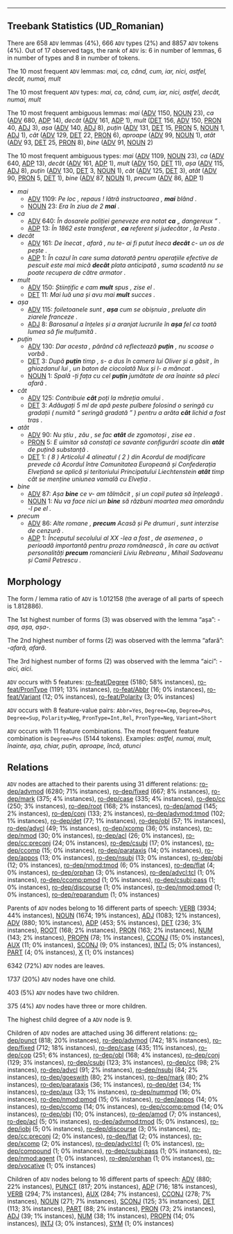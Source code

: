 

--------------------------------------------------------------------------------

## Treebank Statistics (UD_Romanian)

There are 658 `ADV` lemmas (4%), 666 `ADV` types (2%) and 8857 `ADV` tokens (4%).
Out of 17 observed tags, the rank of `ADV` is: 6 in number of lemmas, 6 in number of types and 8 in number of tokens.

The 10 most frequent `ADV` lemmas: <em>mai, ca, când, cum, iar, nici, astfel, decât, numai, mult</em>

The 10 most frequent `ADV` types:  <em>mai, ca, când, cum, iar, nici, astfel, decât, numai, mult</em>

The 10 most frequent ambiguous lemmas: <em>mai</em> ([ADV]() 1150, [NOUN]() 23), <em>ca</em> ([ADV]() 680, [ADP]() 14), <em>decât</em> ([ADV]() 161, [ADP]() 1), <em>mult</em> ([DET]() 156, [ADV]() 150, [PRON]() 40, [ADJ]() 3), <em>așa</em> ([ADV]() 140, [ADJ]() 8), <em>puțin</em> ([ADV]() 131, [DET]() 15, [PRON]() 5, [NOUN]() 1, [ADJ]() 1), <em>cât</em> ([ADV]() 129, [DET]() 22, [PRON]() 6), <em>aproape</em> ([ADV]() 99, [NOUN]() 1), <em>atât</em> ([ADV]() 93, [DET]() 25, [PRON]() 8), <em>bine</em> ([ADV]() 91, [NOUN]() 2)

The 10 most frequent ambiguous types:  <em>mai</em> ([ADV]() 1109, [NOUN]() 23), <em>ca</em> ([ADV]() 640, [ADP]() 13), <em>decât</em> ([ADV]() 161, [ADP]() 1), <em>mult</em> ([ADV]() 150, [DET]() 11), <em>așa</em> ([ADV]() 115, [ADJ]() 8), <em>puțin</em> ([ADV]() 130, [DET]() 3, [NOUN]() 1), <em>cât</em> ([ADV]() 125, [DET]() 3), <em>atât</em> ([ADV]() 90, [PRON]() 5, [DET]() 1), <em>bine</em> ([ADV]() 87, [NOUN]() 1), <em>precum</em> ([ADV]() 86, [ADP]() 1)


* <em>mai</em>
  * [ADV]() 1109: <em>Pe loc , repaus ! lătră instructoarea , <b>mai</b> blând .</em>
  * [NOUN]() 23: <em>Era în ziua de 2 <b>mai</b> .</em>
* <em>ca</em>
  * [ADV]() 640: <em>În dosarele poliției geneveze era notat <b>ca</b> „ dangereux ” .</em>
  * [ADP]() 13: <em>În 1862 este transferat , <b>ca</b> referent și judecător , la Pesta .</em>
* <em>decât</em>
  * [ADV]() 161: <em>De înecat , afară , nu te- ai fi putut îneca <b>decât</b> c- un os de pește .</em>
  * [ADP]() 1: <em>În cazul în care suma datorată pentru operațiile efective de pescuit este mai mică <b>decât</b> plata anticipată , suma scadentă nu se poate recupera de către armator .</em>
* <em>mult</em>
  * [ADV]() 150: <em>Științific e cam <b>mult</b> spus , zise el .</em>
  * [DET]() 11: <em>Mai luă una și avu mai <b>mult</b> succes .</em>
* <em>așa</em>
  * [ADV]() 115: <em>foiletoanele sunt , <b>așa</b> cum se obișnuia , preluate din ziarele franceze .</em>
  * [ADJ]() 8: <em>Barosanul a înțeles și a aranjat lucrurile în <b>așa</b> fel ca toată lumea să fie mulțumită .</em>
* <em>puțin</em>
  * [ADV]() 130: <em>Dar acesta , părând că reflectează <b>puțin</b> , nu scoase o vorbă .</em>
  * [DET]() 3: <em>După <b>puțin</b> timp , s- a dus în camera lui Oliver și a găsit , în ghiozdanul lui , un baton de ciocolată Nux și l- a mâncat .</em>
  * [NOUN]() 1: <em>Spală -ți fața cu cel <b>puțin</b> jumătate de ora înainte să pleci afară .</em>
* <em>cât</em>
  * [ADV]() 125: <em>Contribuie <b>cât</b> poți la măreția omului .</em>
  * [DET]() 3: <em>Adăugați 5 ml de apă peste pulbere folosind o seringă cu gradații ( numită “ seringă gradată ” ) pentru a arăta <b>cât</b> lichid a fost tras .</em>
* <em>atât</em>
  * [ADV]() 90: <em>Nu știu , zău , se fac <b>atât</b> de zgomotoși , zise ea .</em>
  * [PRON]() 5: <em>E uimitor să constați ce savante configurări scoate din <b>atât</b> de puțină substanță .</em>
  * [DET]() 1: <em>( 8 ) Articolul 4 alineatul ( 2 ) din Acordul de modificare prevede că Acordul între Comunitatea Europeană și Confederația Elvețiană se aplică și teritoriului Principatului Liechtenstein <b>atât</b> timp cât se menține uniunea vamală cu Elveția .</em>
* <em>bine</em>
  * [ADV]() 87: <em>Așa <b>bine</b> ce v- am tălmăcit , și un copil putea să înțeleagă .</em>
  * [NOUN]() 1: <em>Nu va face nici un <b>bine</b> să răzbuni moartea mea omorându -l pe el .</em>
* <em>precum</em>
  * [ADV]() 86: <em>Alte romane , <b>precum</b> Acasă și Pe drumuri , sunt interzise de cenzură .</em>
  * [ADP]() 1: <em>Începutul secolului al XX -lea a fost , de asemenea , o perioadă importantă pentru proza românească , în care au activat personalități <b>precum</b> romancierii Liviu Rebreanu , Mihail Sadoveanu și Camil Petrescu .</em>

## Morphology

The form / lemma ratio of `ADV` is 1.012158 (the average of all parts of speech is 1.812886).

The 1st highest number of forms (3) was observed with the lemma “așa”: <em>-așa, așa, așa-</em>.

The 2nd highest number of forms (2) was observed with the lemma “afară”: <em>-afară, afară</em>.

The 3rd highest number of forms (2) was observed with the lemma “aici”: <em>-aici, aici</em>.

`ADV` occurs with 5 features: [ro-feat/Degree]() (5180; 58% instances), [ro-feat/PronType]() (1191; 13% instances), [ro-feat/Abbr]() (16; 0% instances), [ro-feat/Variant]() (12; 0% instances), [ro-feat/Polarity]() (3; 0% instances)

`ADV` occurs with 8 feature-value pairs: `Abbr=Yes`, `Degree=Cmp`, `Degree=Pos`, `Degree=Sup`, `Polarity=Neg`, `PronType=Int,Rel`, `PronType=Neg`, `Variant=Short`

`ADV` occurs with 11 feature combinations.
The most frequent feature combination is `Degree=Pos` (5144 tokens).
Examples: <em>astfel, numai, mult, înainte, așa, chiar, puțin, aproape, încă, atunci</em>


## Relations

`ADV` nodes are attached to their parents using 31 different relations: [ro-dep/advmod]() (6280; 71% instances), [ro-dep/fixed]() (667; 8% instances), [ro-dep/mark]() (375; 4% instances), [ro-dep/case]() (335; 4% instances), [ro-dep/cc]() (250; 3% instances), [ro-dep/root]() (168; 2% instances), [ro-dep/amod]() (145; 2% instances), [ro-dep/conj]() (133; 2% instances), [ro-dep/advmod:tmod]() (102; 1% instances), [ro-dep/det]() (77; 1% instances), [ro-dep/obl]() (57; 1% instances), [ro-dep/advcl]() (49; 1% instances), [ro-dep/xcomp]() (36; 0% instances), [ro-dep/nmod]() (30; 0% instances), [ro-dep/acl]() (26; 0% instances), [ro-dep/cc:preconj]() (24; 0% instances), [ro-dep/csubj]() (17; 0% instances), [ro-dep/ccomp]() (15; 0% instances), [ro-dep/parataxis]() (14; 0% instances), [ro-dep/appos]() (13; 0% instances), [ro-dep/nsubj]() (13; 0% instances), [ro-dep/obj]() (12; 0% instances), [ro-dep/nmod:tmod]() (6; 0% instances), [ro-dep/flat]() (4; 0% instances), [ro-dep/orphan]() (3; 0% instances), [ro-dep/advcl:tcl]() (1; 0% instances), [ro-dep/ccomp:pmod]() (1; 0% instances), [ro-dep/csubj:pass]() (1; 0% instances), [ro-dep/discourse]() (1; 0% instances), [ro-dep/nmod:pmod]() (1; 0% instances), [ro-dep/reparandum]() (1; 0% instances)

Parents of `ADV` nodes belong to 16 different parts of speech: [VERB]() (3934; 44% instances), [NOUN]() (1674; 19% instances), [ADJ]() (1083; 12% instances), [ADV]() (880; 10% instances), [ADP]() (453; 5% instances), [DET]() (236; 3% instances), [ROOT]() (168; 2% instances), [PRON]() (163; 2% instances), [NUM]() (143; 2% instances), [PROPN]() (78; 1% instances), [CCONJ]() (15; 0% instances), [AUX]() (11; 0% instances), [SCONJ]() (9; 0% instances), [INTJ]() (5; 0% instances), [PART]() (4; 0% instances), [X]() (1; 0% instances)

6342 (72%) `ADV` nodes are leaves.

1737 (20%) `ADV` nodes have one child.

403 (5%) `ADV` nodes have two children.

375 (4%) `ADV` nodes have three or more children.

The highest child degree of a `ADV` node is 9.

Children of `ADV` nodes are attached using 36 different relations: [ro-dep/punct]() (818; 20% instances), [ro-dep/advmod]() (742; 18% instances), [ro-dep/fixed]() (712; 18% instances), [ro-dep/case]() (435; 11% instances), [ro-dep/cop]() (251; 6% instances), [ro-dep/obl]() (168; 4% instances), [ro-dep/conj]() (129; 3% instances), [ro-dep/csubj]() (123; 3% instances), [ro-dep/cc]() (98; 2% instances), [ro-dep/advcl]() (91; 2% instances), [ro-dep/nsubj]() (84; 2% instances), [ro-dep/goeswith]() (80; 2% instances), [ro-dep/mark]() (80; 2% instances), [ro-dep/parataxis]() (36; 1% instances), [ro-dep/det]() (34; 1% instances), [ro-dep/aux]() (33; 1% instances), [ro-dep/nummod]() (16; 0% instances), [ro-dep/nmod:pmod]() (15; 0% instances), [ro-dep/appos]() (14; 0% instances), [ro-dep/ccomp]() (14; 0% instances), [ro-dep/ccomp:pmod]() (14; 0% instances), [ro-dep/obj]() (10; 0% instances), [ro-dep/amod]() (7; 0% instances), [ro-dep/acl]() (5; 0% instances), [ro-dep/advmod:tmod]() (5; 0% instances), [ro-dep/iobj]() (5; 0% instances), [ro-dep/discourse]() (3; 0% instances), [ro-dep/cc:preconj]() (2; 0% instances), [ro-dep/flat]() (2; 0% instances), [ro-dep/xcomp]() (2; 0% instances), [ro-dep/advcl:tcl]() (1; 0% instances), [ro-dep/compound]() (1; 0% instances), [ro-dep/csubj:pass]() (1; 0% instances), [ro-dep/nmod:agent]() (1; 0% instances), [ro-dep/orphan]() (1; 0% instances), [ro-dep/vocative]() (1; 0% instances)

Children of `ADV` nodes belong to 16 different parts of speech: [ADV]() (880; 22% instances), [PUNCT]() (817; 20% instances), [ADP]() (716; 18% instances), [VERB]() (294; 7% instances), [AUX]() (284; 7% instances), [CCONJ]() (278; 7% instances), [NOUN]() (271; 7% instances), [SCONJ]() (125; 3% instances), [DET]() (113; 3% instances), [PART]() (88; 2% instances), [PRON]() (73; 2% instances), [ADJ]() (39; 1% instances), [NUM]() (38; 1% instances), [PROPN]() (14; 0% instances), [INTJ]() (3; 0% instances), [SYM]() (1; 0% instances)

